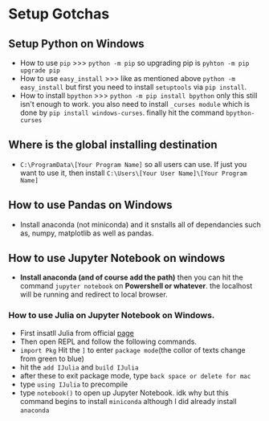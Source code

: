 # Setup Gotchas
## Setup Python on Windows
- How to use `pip` >>> `python -m pip` so upgrading pip is `pyhton -m pip upgrade pip`
- How to use `easy_install` >>> like as mentioned above `python -m easy_install` but first you need to install `setuptools` via `pip install`.
- How to install `bpython` >>> `python -m pip install bpython` only this still isn't enough to work. you also need to install `_curses module` which is done by `pip install windows-curses`. finally hit the command `bpython-curses`
## Where is the global installing destination
- `C:\ProgramData\[Your Program Name]` so all users can use. If just you want to use it, then install `C:\Users\[Your User Name]\[Your Program Name]`
## How to use Pandas on Windows
- Install anaconda (not miniconda) and it snstalls all of dependancies such as, numpy, matplotlib as well as pandas.
## How to use Jupyter Notebook on windows
- **Install anaconda (and of course add the path)** then you can hit the command `jupyter notebook` on **Powershell or whatever**. the localhost will be running and redirect to local browser.

### How to use Julia on Jupyter Notebook on Windows.
- First insatll Julia from official [page](https://julialang.org/downloads/)
- Then open REPL and follow the following commands.
- `import Pkg` Hit the `]` to enter `package mode`(the collor of texts change from green to blue) 
- hit the `add IJulia` and `build IJulia`
- after these to exit package mode, type `back space or delete for mac`
- type `using IJulia` to precompile 
- type `notebook()` to open up Jupyter Notebook. idk why but this command begins to install `miniconda` although I did already install `anaconda`